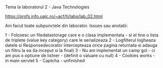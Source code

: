 Tema la laboratorul 2 - Java Technologies 

https://profs.info.uaic.ro/~acf/tj/labs/lab_02.html

Am facut toate subpunctele din laborator. Issues sau anotatii:

1 - Folosesc un filedatastorage care e o clasa implementata - si el tine o lista de triplete (value key category) care le serializeaza
2 - Logfilterul logheaza datele si Responsedecorator intercepteaza orice pagina returnata si adauga un filtru la ea (la inceput si la final)
3 - Nu am implementat un camp gol - ci am pus o optiune de listner - (definit o valuare cu null)
4 - Cookies works - in main servlet
5 - Captcha - unfinished
